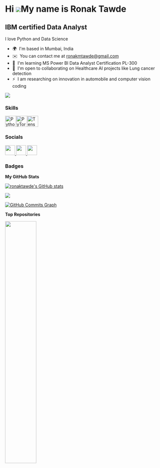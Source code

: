 Hi ![](https://user-images.githubusercontent.com/18350557/176309783-0785949b-9127-417c-8b55-ab5a4333674e.gif)My name is Ronak Tawde
===================================================================================================================================

IBM certified Data Analyst
--------------------------

I love Python and Data Science

* 🌍  I'm based in Mumbai, India
* ✉️  You can contact me at [ronakmtawde@gmail.com](mailto:ronakmtawde@gmail.com)
* 🧠  I'm learning MS Power BI Data Analyst Certification PL-300
* 🤝  I'm open to collaborating on Healthcare AI projects like Lung cancer detection
* ⚡  I am researching on innovation in automobile and computer vision coding

<a href="https://www.github.com/ronaktawde" target="_blank" rel="noreferrer"><img
src="https://img.shields.io/github/followers/ronaktawde?logo=github&style=for-the-badge&color=22c55e&labelColor=ffffff" /></a>

### Skills


<p align="left">
<a href="https://www.python.org/" target="_blank" rel="noreferrer"><img src="https://raw.githubusercontent.com/danielcranney/readme-generator/main/public/icons/skills/python-colored.svg" width="36" height="36" alt="Python" /></a><a href="https://pytorch.org/" target="_blank" rel="noreferrer"><img src="https://raw.githubusercontent.com/danielcranney/readme-generator/main/public/icons/skills/pytorch-colored.svg" width="36" height="36" alt="PyTorch" /></a><a href="https://www.tensorflow.org/" target="_blank" rel="noreferrer"><img src="https://raw.githubusercontent.com/danielcranney/readme-generator/main/public/icons/skills/tensorflow-colored.svg" width="36" height="36" alt="TensorFlow" /></a>
</p>


### Socials

<p align="left"> <a href="https://www.github.com/ronaktawde" target="_blank" rel="noreferrer"> <picture> <source media="(prefers-color-scheme: dark)" srcset="https://raw.githubusercontent.com/danielcranney/readme-generator/main/public/icons/socials/github-dark.svg" /> <source media="(prefers-color-scheme: light)" srcset="https://raw.githubusercontent.com/danielcranney/readme-generator/main/public/icons/socials/github.svg" /> <img src="https://raw.githubusercontent.com/danielcranney/readme-generator/main/public/icons/socials/github.svg" width="32" height="32" /> </picture> </a> <a href="https://www.linkedin.com/in/ronaktawde/" target="_blank" rel="noreferrer"> <picture> <source media="(prefers-color-scheme: dark)" srcset="https://raw.githubusercontent.com/danielcranney/readme-generator/main/public/icons/socials/linkedin-dark.svg" /> <source media="(prefers-color-scheme: light)" srcset="https://raw.githubusercontent.com/danielcranney/readme-generator/main/public/icons/socials/linkedin.svg" /> <img src="https://raw.githubusercontent.com/danielcranney/readme-generator/main/public/icons/socials/linkedin.svg" width="32" height="32" /> </picture> </a> <a href="https://www.x.com/ronaktawde2" target="_blank" rel="noreferrer"> <picture> <source media="(prefers-color-scheme: dark)" srcset="https://raw.githubusercontent.com/danielcranney/readme-generator/main/public/icons/socials/twitter-dark.svg" /> <source media="(prefers-color-scheme: light)" srcset="https://raw.githubusercontent.com/danielcranney/readme-generator/main/public/icons/socials/twitter.svg" /> <img src="https://raw.githubusercontent.com/danielcranney/readme-generator/main/public/icons/socials/twitter.svg" width="32" height="32" /> </picture> </a></p>

### Badges

<b>My GitHub Stats</b>

<a href="http://www.github.com/ronaktawde"><img src="https://github-readme-stats.vercel.app/api?username=ronaktawde&show_icons=true&hide=&count_private=true&title_color=22c55e&text_color=22c55e&icon_color=22c55e&bg_color=ffffff&hide_border=true&show_icons=true" alt="ronaktawde's GitHub stats" /></a>

<a href="http://www.github.com/ronaktawde"><img src="https://github-readme-streak-stats.herokuapp.com/?user=ronaktawde&stroke=22c55e&background=ffffff&ring=22c55e&fire=22c55e&currStreakNum=22c55e&currStreakLabel=22c55e&sideNums=22c55e&sideLabels=22c55e&dates=22c55e&hide_border=true" /></a>

<a href="http://www.github.com/ronaktawde"><img src="https://github-readme-activity-graph.cyclic.app/graph?username=ronaktawde&bg_color=ffffff&color=22c55e&line=22c55e&point=22c55e&area_color=ffffff&area=true&hide_border=true&custom_title=GitHub%20Commits%20Graph" alt="GitHub Commits Graph" /></a>

<b>Top Repositories</b>

<div width="100%" align="center"><a href="https://github.com/ronaktawde/IBM_Data_Analyst_Professional_Certificate_Course_Capstone_Project" align="left"><img align="left" width="45%" src="https://github-readme-stats.vercel.app/api/pin/?username=ronaktawde&repo=IBM_Data_Analyst_Professional_Certificate_Course_Capstone_Project&title_color=22c55e&text_color=22c55e&icon_color=22c55e&bg_color=ffffff&hide_border=true&locale=en" /></a></div><br /><br /><br /><br /><br /><br /><br />
